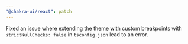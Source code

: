 ```yaml
---
"@chakra-ui/react": patch
---
```


Fixed an issue where extending the theme with custom breakpoints with
`strictNullChecks: false` in `tsconfig.json` lead to an error.
